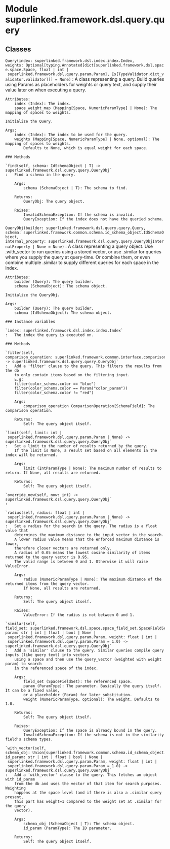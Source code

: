 Module superlinked.framework.dsl.query.query
============================================

Classes
-------

`Query(index: superlinked.framework.dsl.index.index.Index, weights: Optional[typing.Annotated[dict[superlinked.framework.dsl.space.space.Space, float | int | superlinked.framework.dsl.query.param.Param], Is[TypeValidator.dict_validator.validator]]] = None)`
:   A class representing a query. Build queries using Params as placeholders for weights or query text,
    and supply their value later on when executing a query.
    
    Attributes:
        index (Index): The index.
        space_weight_map (Mapping[Space, NumericParamType] | None): The mapping of spaces to weights.
    
    Initialize the Query.
    
    Args:
        index (Index): The index to be used for the query.
        weights (Mapping[Space, NumericParamType] | None, optional): The mapping of spaces to weights.
            Defaults to None, which is equal weight for each space.

    ### Methods

    `find(self, schema: IdSchemaObject | T) ‑> superlinked.framework.dsl.query.query.QueryObj`
    :   Find a schema in the query.
        
        Args:
            schema (SchemaObject | T): The schema to find.
        
        Returns:
            QueryObj: The query object.
        
        Raises:
            InvalidSchemaException: If the schema is invalid.
            QueryException: If the index does not have the queried schema.

`QueryObj(builder: superlinked.framework.dsl.query.query.Query, schema: superlinked.framework.common.schema.id_schema_object.IdSchemaObject, internal_property: superlinked.framework.dsl.query.query.QueryObjInternalProperty | None = None)`
:   A class representing a query object. Use .with_vector to run queries using a stored
    vector, or use .similar for queries where you supply the query at query-time. Or combine
    them, or even combine multiple .similar to supply different queries for each space in the
    Index.
    
    Attributes:
        builder (Query): The query builder.
        schema (SchemaObject): The schema object.
    
    Initialize the QueryObj.
    
    Args:
        builder (Query): The query builder.
        schema (IdSchemaObject): The schema object.

    ### Instance variables

    `index: superlinked.framework.dsl.index.index.Index`
    :   The index the query is executed on.

    ### Methods

    `filter(self, comparison_operation: superlinked.framework.common.interface.comparison_operand.ComparisonOperation[superlinked.framework.common.schema.schema_object.SchemaField]) ‑> superlinked.framework.dsl.query.query.QueryObj`
    :   Add a 'filter' clause to the query. This filters the results from the db
        to only contain items based on the filtering input.
        E.g:
        filter(color_schema.color == "blue")
        filter(color_schema.color == Param("color_param"))
        filter(color_schema.color != "red")
        
        Args:
            comparison_operation ComparisonOperation[SchemaField]: The comparison operation.
        
        Returns:
            Self: The query object itself.

    `limit(self, limit: int | superlinked.framework.dsl.query.param.Param | None) ‑> superlinked.framework.dsl.query.query.QueryObj`
    :   Set a limit to the number of results returned by the query.
        If the limit is None, a result set based on all elements in the index will be returned.
        
        Args:
            limit (IntParamType | None): The maximum number of results to return. If None, all results are returned.
        
        Returns:
            Self: The query object itself.

    `override_now(self, now: int) ‑> superlinked.framework.dsl.query.query.QueryObj`
    :

    `radius(self, radius: float | int | superlinked.framework.dsl.query.param.Param | None) ‑> superlinked.framework.dsl.query.query.QueryObj`
    :   Set a radius for the search in the query. The radius is a float value that
        determines the maximum distance to the input vector in the search.
        A lower radius value means that the enforced maximum distance is lower,
        therefore closer vectors are returned only.
        A radius of 0.05 means the lowest cosine similarity of items returned to the query vector is 0.95.
        The valid range is between 0 and 1. Otherwise it will raise ValueError.
        
        Args:
            radius (NumericParamType | None): The maximum distance of the returned items from the query vector.
            If None, all results are returned.
        
        Returns:
            Self: The query object itself.
        
        Raises:
            ValueError: If the radius is not between 0 and 1.

    `similar(self, field_set: superlinked.framework.dsl.space.space_field_set.SpaceFieldSet, param: str | int | float | bool | None | superlinked.framework.dsl.query.param.Param, weight: float | int | superlinked.framework.dsl.query.param.Param = 1.0) ‑> superlinked.framework.dsl.query.query.QueryObj`
    :   Add a 'similar' clause to the query. Similar queries compile query inputs (like query text) into vectors
        using a space and then use the query_vector (weighted with weight param) to search
        in the referenced space of the index.
        
        Args:
            field_set (SpaceFieldSet): The referenced space.
            param (ParamType): The parameter. Basically the query itself. It can be a fixed value,
            or a placeholder (Param) for later substitution.
            weight (NumericParamType, optional): The weight. Defaults to 1.0.
        
        Returns:
            Self: The query object itself.
        
        Raises:
            QueryException: If the space is already bound in the query.
            InvalidSchemaException: If the schema is not in the similarity field's schema types.

    `with_vector(self, schema_obj: Union[superlinked.framework.common.schema.id_schema_object.IdSchemaObject, ~T], id_param: str | int | float | bool | None | superlinked.framework.dsl.query.param.Param, weight: float | int | superlinked.framework.dsl.query.param.Param = 1.0) ‑> superlinked.framework.dsl.query.query.QueryObj`
    :   Add a 'with_vector' clause to the query. This fetches an object with id_param
        from the db and uses the vector of that item for search purposes. Weighting
        happens at the space level (and if there is also a .similar query present,
        this part has weight=1 compared to the weight set at .similar for the query
        vector).
        
        Args:
            schema_obj (SchemaObject | T): The schema object.
            id_param (ParamType): The ID parameter.
        
        Returns:
            Self: The query object itself.